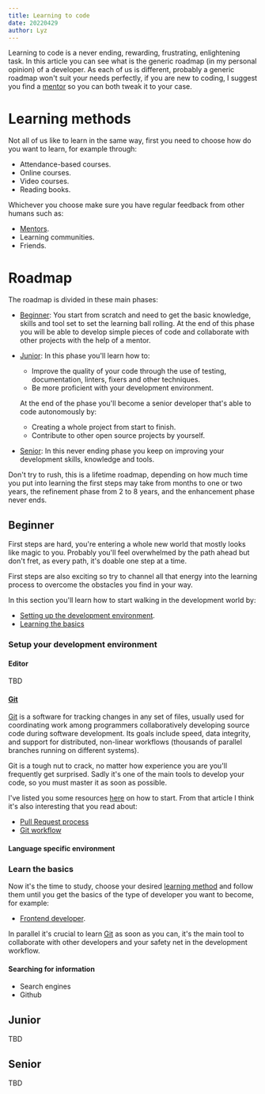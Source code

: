 ```yaml
---
title: Learning to code
date: 20220429
author: Lyz
---
```


Learning to code is a never ending, rewarding, frustrating, enlightening task.
In this article you can see what is the generic roadmap (in my personal opinion)
of a developer. As each of us is different, probably a generic roadmap won't
suit your needs perfectly, if you are new to coding, I suggest you find
a [mentor](mentoring.md) so you can both tweak it to your case.

# Learning methods

Not all of us like to learn in the same way, first you need to choose how do you
want to learn, for example through:

* Attendance-based courses.
* Online courses.
* Video courses.
* Reading books.

Whichever you choose make sure you have regular feedback from other humans
such as:

* [Mentors](mentoring.md).
* Learning communities.
* Friends.

# Roadmap

The roadmap is divided in these main phases:

* [Beginner](#beginner): You start from scratch and need to get the basic
    knowledge, skills and tool set to set the learning ball rolling. At the end
    of this phase you will be able to develop simple pieces of code and
    collaborate with other projects with the help of a mentor.

* [Junior](#junior): In this phase you'll learn how to:
    * Improve the quality of your code through the use of testing,
        documentation, linters, fixers and other techniques.
    * Be more proficient with your development environment.

    At the end of the phase you'll become a senior developer that's able to code
    autonomously by:

    * Creating a whole project from start to finish.
    * Contribute to other open source projects by yourself.

* [Senior](#enhancement-steps): In this never ending phase you
    keep on improving your development skills, knowledge and tools.

Don't try to rush, this is a lifetime roadmap, depending on how much time you
put into learning the first steps may take from months to one or two years, the
refinement phase from 2 to 8 years, and the enhancement phase never ends.

## Beginner

First steps are hard, you're entering a whole new world that mostly looks like magic to
you. Probably you'll feel overwhelmed by the path ahead but don't fret, as every
path, it's doable one step at a time.

First steps are also exciting so try to channel all that energy into the
learning process to overcome the obstacles you find in your way.

In this section you'll learn how to start walking in the development world by:

* [Setting up the development environment](#setup-your-development-environment).
* [Learning the basics](#learning-the-basics)

### Setup your development environment

#### Editor

TBD

#### [Git](git.md)

[Git](git.md) is a software for tracking changes in any set of files, usually
used for coordinating work among programmers collaboratively developing source
code during software development. Its goals include speed, data integrity, and
support for distributed, non-linear workflows (thousands of parallel branches
running on different systems).

Git is a tough nut to crack, no matter how experience you are you'll frequently
get surprised. Sadly it's one of the main tools to develop your code, so you
must master it as soon as possible.

I've listed you some resources
[here](https://lyz-code.github.io/blue-book/git/?h=git#learning-git) on how to
start. From that article I think it's also interesting that you read about:

* [Pull Request process](https://lyz-code.github.io/blue-book/git/?h=git#pull-request-process)
* [Git workflow](https://lyz-code.github.io/blue-book/git/?h=git#git-workflow)

#### Language specific environment

### Learn the basics

Now it's the time to study, choose your desired [learning
method](#learning-methods) and follow them until you get the basics of the type
of developer you want to become, for example:

* [Frontend developer](frontend_learning.md#learn-the-basics).

In parallel it's crucial to learn [Git](git.md) as soon as you can, it's the
main tool to collaborate with other developers and your safety net in the
development workflow.

#### Searching for information

* Search engines
* Github

## Junior

TBD

## Senior

TBD

